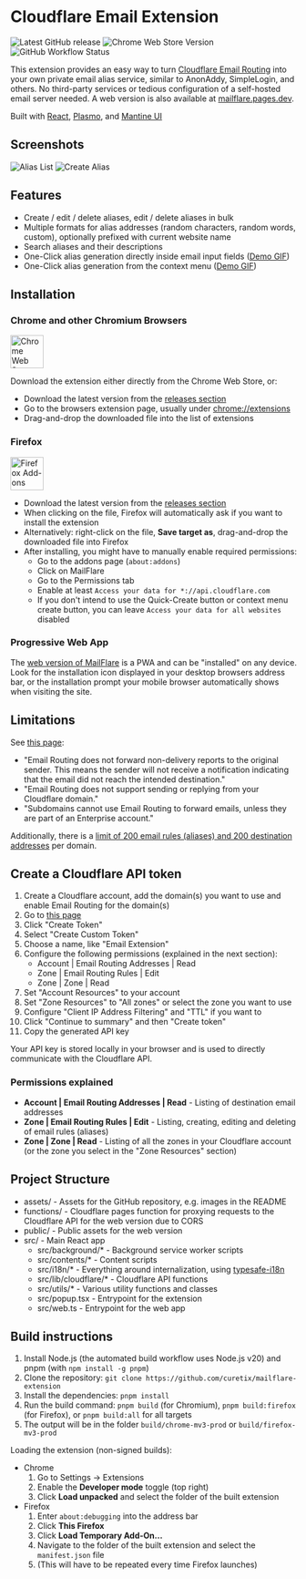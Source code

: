 # Cloudflare Email Extension

![Latest GitHub release](https://badgen.net/github/release/curetix/mailflare-extension)
![Chrome Web Store Version](https://badgen.net/chrome-web-store/v/aomfbgcabccoecaoimicmmkjdmdgcfpi)
![GitHub Workflow Status](https://badgen.net/github/checks/curetix/mailflare-extension/main)

This extension provides an easy way to turn [Cloudflare Email Routing](https://developers.cloudflare.com/email-routing/)
into your own private email alias service, similar to AnonAddy, SimpleLogin, and others.
No third-party services or tedious configuration of a self-hosted email server needed.
A web version is also available at [mailflare.pages.dev](https://mailflare.pages.dev/).

Built with [React](https://github.com/facebook/react), [Plasmo](https://github.com/PlasmoHQ/plasmo), and [Mantine UI](https://github.com/mantinedev/mantine)

## Screenshots

![Alias List](./assets/screen_aliases.png)
![Create Alias](./assets/screen_create_alias.png)

## Features

- Create / edit / delete aliases, edit / delete aliases in bulk
- Multiple formats for alias addresses (random characters, random words, custom), optionally prefixed with current website name
- Search aliases and their descriptions
- One-Click alias generation directly inside email input fields ([Demo GIF](./assets/screen_quick_create_button.gif))
- One-Click alias generation from the context menu ([Demo GIF](./assets/screen_context_menu.gif))

## Installation

### Chrome and other Chromium Browsers

<div>
  <a href="https://chromewebstore.google.com/detail/mailflare-email-alias-ext/aomfbgcabccoecaoimicmmkjdmdgcfpi">
    <img
      alt="Chrome Web Store"
      src="assets/chrome_web_store.png"
      height="58"
    />
  </a>
</div>

Download the extension either directly from the Chrome Web Store, or:

- Download the latest version from the [releases section](https://github.com/Curetix/mailflare-extension/releases/latest)
- Go to the browsers extension page, usually under [chrome://extensions](edge://extensions/)
- Drag-and-drop the downloaded file into the list of extensions

### Firefox

<div>
  <a href="https://github.com/Curetix/mailflare-extension/releases/latest">
    <img
      alt="Firefox Add-ons"
      src="assets/firefox_addons.png"
      height="58"
    />
  </a>
</div>

- Download the latest version from the [releases section](https://github.com/Curetix/mailflare-extension/releases/latest)
- When clicking on the file, Firefox will automatically ask if you want to install the extension
- Alternatively: right-click on the file, **Save target as**, drag-and-drop the downloaded file into Firefox
- After installing, you might have to manually enable required permissions:
  - Go to the addons page (`about:addons`)
  - Click on MailFlare
  - Go to the Permissions tab
  - Enable at least `Access your data for *://api.cloudflare.com`
  - If you don't intend to use the Quick-Create button or context menu create button, you can leave `Access your data for all websites` disabled

### Progressive Web App

The [web version of MailFlare](https://mailflare.pages.dev/) is a PWA and can be "installed" on any device.
Look for the installation icon displayed in your desktop browsers address bar, or the installation prompt your mobile
browser automatically shows when visiting the site.

## Limitations

See [this page](https://developers.cloudflare.com/email-routing/postmaster/#known-limitations):

- "Email Routing does not forward non-delivery reports to the original sender. This means the sender will not receive a notification indicating that the email did not reach the intended destination."
- "Email Routing does not support sending or replying from your Cloudflare domain."
- "Subdomains cannot use Email Routing to forward emails, unless they are part of an Enterprise account."

Additionally, there is a [limit of 200 email rules (aliases) and 200 destination addresses](https://developers.cloudflare.com/email-routing/limits/#rules-and-addresses) per domain.

## Create a Cloudflare API token

1. Create a Cloudflare account, add the domain(s) you want to use and enable Email Routing for the domain(s)
2. Go to [this page](https://dash.cloudflare.com/profile/api-tokens)
3. Click "Create Token"
4. Select "Create Custom Token"
5. Choose a name, like "Email Extension"
6. Configure the following permissions (explained in the next section):
   - Account | Email Routing Addresses | Read
   - Zone | Email Routing Rules | Edit
   - Zone | Zone | Read
7. Set "Account Resources" to your account
8. Set "Zone Resources" to "All zones" or select the zone you want to use
9. Configure "Client IP Address Filtering" and "TTL" if you want to
10. Click "Continue to summary" and then "Create token"
11. Copy the generated API key

Your API key is stored locally in your browser and is used to directly communicate with the Cloudflare API.

### Permissions explained

- **Account | Email Routing Addresses | Read** - Listing of destination email addresses
- **Zone | Email Routing Rules | Edit** - Listing, creating, editing and deleting of email rules (aliases)
- **Zone | Zone | Read** - Listing of all the zones in your Cloudflare account (or the zone you select in the "Zone Resources" section)

## Project Structure

- assets/ - Assets for the GitHub repository, e.g. images in the README
- functions/ - Cloudflare pages function for proxying requests to the Cloudflare API for the web version due to CORS
- public/ - Public assets for the web version
- src/ - Main React app
  - src/background/\* - Background service worker scripts
  - src/contents/\* - Content scripts
  - src/i18n/\* - Everything around internalization, using [typesafe-i18n](https://github.com/ivanhofer/typesafe-i18n)
  - src/lib/cloudflare/\* - Cloudflare API functions
  - src/utils/\* - Various utility functions and classes
  - src/popup.tsx - Entrypoint for the extension
  - src/web.ts - Entrypoint for the web app

## Build instructions

1. Install Node.js (the automated build workflow uses Node.js v20) and pnpm (with `npm install -g pnpm`)
2. Clone the repository: `git clone https://github.com/curetix/mailflare-extension`
3. Install the dependencies: `pnpm install`
4. Run the build command: `pnpm build` (for Chromium), `pnpm build:firefox` (for Firefox), or `pnpm build:all` for all targets
5. The output will be in the folder `build/chrome-mv3-prod` or `build/firefox-mv3-prod`

Loading the extension (non-signed builds):

- Chrome
  1. Go to Settings -> Extensions
  2. Enable the **Developer mode** toggle (top right)
  3. Click **Load unpacked** and select the folder of the built extension
- Firefox
  1. Enter `about:debugging` into the address bar
  2. Click **This Firefox**
  3. Click **Load Temporary Add-On...**
  4. Navigate to the folder of the built extension and select the `manifest.json` file
  5. (This will have to be repeated every time Firefox launches)
